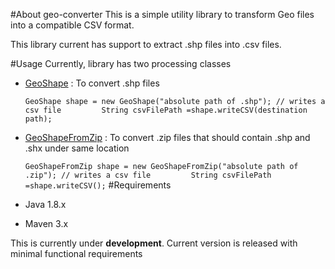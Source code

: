 
#About geo-converter
This is a simple utility library to transform Geo files into a compatible CSV format.

This library current has support to extract .shp files into .csv files.

#Usage
Currently, library has two processing classes

* [GeoShape](https://github.com/datagraft/geo-converter/blob/master/src/main/java/net/datagraft/shape/GeoShape.java) : To convert .shp files

	``
	GeoShape shape = new GeoShape("absolute path of .shp");
    // writes a csv file		
	String csvFilePath =shape.writeCSV(destination path);
	``

* [GeoShapeFromZip](https://github.com/datagraft/geo-converter/blob/master/src/main/java/net/datagraft/shape/GeoShapeFromZip.java) : To convert .zip files that should contain .shp and .shx under same location

	``
	GeoShapeFromZip shape = new GeoShapeFromZip("absolute path of .zip");
    // writes a csv file		
	String csvFilePath =shape.writeCSV();
	``
#Requirements

* Java 1.8.x
* Maven 3.x

This is currently under **development**. 
Current version is released with minimal functional requirements

